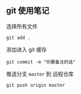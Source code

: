 ## git 使用笔记

选择所有文件

```git
git add .
```

添加进入 git 缓存

```git
git commit -m "你要备注的话"
```

推送分支 `master` 到 远程仓库

```git
git push origin master
```

